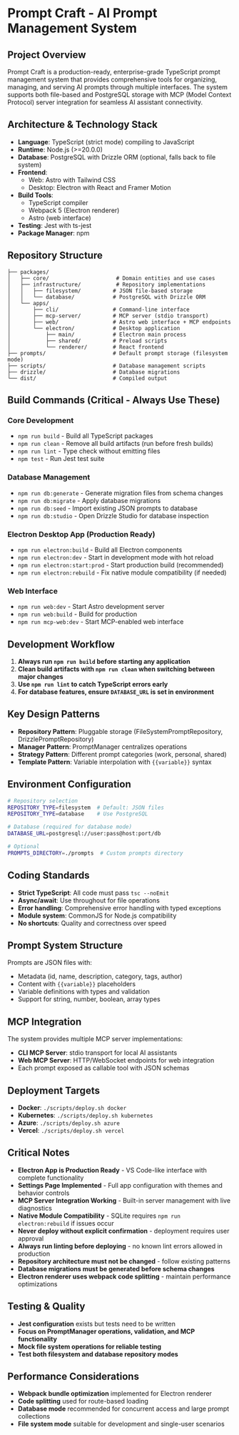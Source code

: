 # Prompt Craft - AI Prompt Management System

## Project Overview

Prompt Craft is a production-ready, enterprise-grade TypeScript prompt management system that provides comprehensive tools for organizing, managing, and serving AI prompts through multiple interfaces. The system supports both file-based and PostgreSQL storage with MCP (Model Context Protocol) server integration for seamless AI assistant connectivity.

## Architecture & Technology Stack

- **Language**: TypeScript (strict mode) compiling to JavaScript
- **Runtime**: Node.js (>=20.0.0)
- **Database**: PostgreSQL with Drizzle ORM (optional, falls back to file system)
- **Frontend**: 
  - Web: Astro with Tailwind CSS
  - Desktop: Electron with React and Framer Motion
- **Build Tools**: 
  - TypeScript compiler
  - Webpack 5 (Electron renderer)
  - Astro (web interface)
- **Testing**: Jest with ts-jest
- **Package Manager**: npm

## Repository Structure

```
├── packages/
│   ├── core/                     # Domain entities and use cases
│   ├── infrastructure/           # Repository implementations
│   │   ├── filesystem/          # JSON file-based storage
│   │   └── database/            # PostgreSQL with Drizzle ORM
│   └── apps/
│       ├── cli/                 # Command-line interface
│       ├── mcp-server/          # MCP server (stdio transport)
│       ├── web/                 # Astro web interface + MCP endpoints
│       └── electron/            # Desktop application
│           ├── main/            # Electron main process
│           ├── shared/          # Preload scripts
│           └── renderer/        # React frontend
├── prompts/                     # Default prompt storage (filesystem mode)
├── scripts/                     # Database management scripts
├── drizzle/                     # Database migrations
└── dist/                        # Compiled output
```

## Build Commands (Critical - Always Use These)

### Core Development
- `npm run build` - Build all TypeScript packages
- `npm run clean` - Remove all build artifacts (run before fresh builds)
- `npm run lint` - Type check without emitting files
- `npm test` - Run Jest test suite

### Database Management
- `npm run db:generate` - Generate migration files from schema changes
- `npm run db:migrate` - Apply database migrations
- `npm run db:seed` - Import existing JSON prompts to database
- `npm run db:studio` - Open Drizzle Studio for database inspection

### Electron Desktop App (Production Ready)
- `npm run electron:build` - Build all Electron components
- `npm run electron:dev` - Start in development mode with hot reload
- `npm run electron:start:prod` - Start production build (recommended)
- `npm run electron:rebuild` - Fix native module compatibility (if needed)

### Web Interface
- `npm run web:dev` - Start Astro development server
- `npm run web:build` - Build for production
- `npm run mcp-web:dev` - Start MCP-enabled web interface

## Development Workflow

1. **Always run `npm run build` before starting any application**
2. **Clean build artifacts with `npm run clean` when switching between major changes**
3. **Use `npm run lint` to catch TypeScript errors early**
4. **For database features, ensure `DATABASE_URL` is set in environment**

## Key Design Patterns

- **Repository Pattern**: Pluggable storage (FileSystemPromptRepository, DrizzlePromptRepository)
- **Manager Pattern**: PromptManager centralizes operations
- **Strategy Pattern**: Different prompt categories (work, personal, shared)
- **Template Pattern**: Variable interpolation with `{{variable}}` syntax

## Environment Configuration

```bash
# Repository selection
REPOSITORY_TYPE=filesystem  # Default: JSON files
REPOSITORY_TYPE=database    # Use PostgreSQL

# Database (required for database mode)
DATABASE_URL=postgresql://user:pass@host:port/db

# Optional
PROMPTS_DIRECTORY=./prompts  # Custom prompts directory
```

## Coding Standards

- **Strict TypeScript**: All code must pass `tsc --noEmit`
- **Async/await**: Use throughout for file operations
- **Error handling**: Comprehensive error handling with typed exceptions
- **Module system**: CommonJS for Node.js compatibility
- **No shortcuts**: Quality and correctness over speed

## Prompt System Structure

Prompts are JSON files with:
- Metadata (id, name, description, category, tags, author)
- Content with `{{variable}}` placeholders
- Variable definitions with types and validation
- Support for string, number, boolean, array types

## MCP Integration

The system provides multiple MCP server implementations:
- **CLI MCP Server**: stdio transport for local AI assistants
- **Web MCP Server**: HTTP/WebSocket endpoints for web integration
- Each prompt exposed as callable tool with JSON schemas

## Deployment Targets

- **Docker**: `./scripts/deploy.sh docker`
- **Kubernetes**: `./scripts/deploy.sh kubernetes`
- **Azure**: `./scripts/deploy.sh azure`
- **Vercel**: `./scripts/deploy.sh vercel`

## Critical Notes

- **Electron App is Production Ready** - VS Code-like interface with complete functionality
- **Settings Page Implemented** - Full app configuration with themes and behavior controls
- **MCP Server Integration Working** - Built-in server management with live diagnostics
- **Native Module Compatibility** - SQLite requires `npm run electron:rebuild` if issues occur
- **Never deploy without explicit confirmation** - deployment requires user approval
- **Always run linting before deploying** - no known lint errors allowed in production
- **Repository architecture must not be changed** - follow existing patterns
- **Database migrations must be generated before schema changes**
- **Electron renderer uses webpack code splitting** - maintain performance optimizations

## Testing & Quality

- **Jest configuration** exists but tests need to be written
- **Focus on PromptManager operations, validation, and MCP functionality**
- **Mock file system operations for reliable testing**
- **Test both filesystem and database repository modes**

## Performance Considerations

- **Webpack bundle optimization** implemented for Electron renderer
- **Code splitting** used for route-based loading
- **Database mode** recommended for concurrent access and large prompt collections
- **File system mode** suitable for development and single-user scenarios